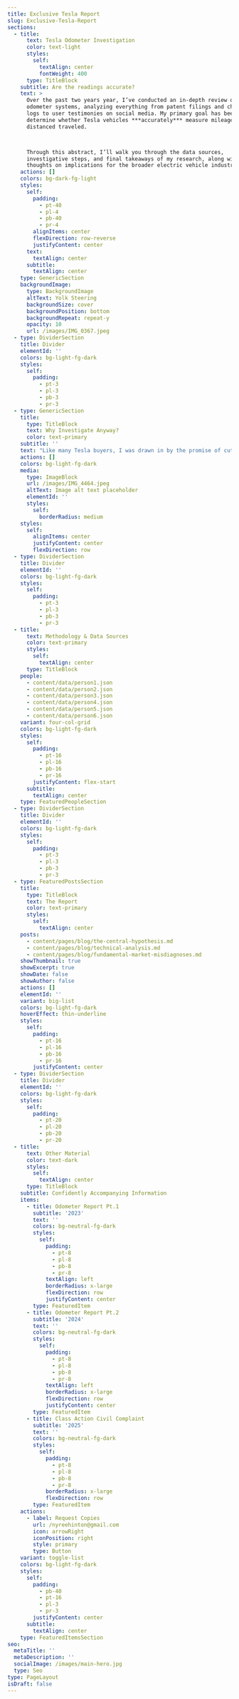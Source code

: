 ```yaml
---
title: Exclusive Tesla Report
slug: Exclusive-Tesla-Report
sections:
  - title:
      text: Tesla Odometer Investigation
      color: text-light
      styles:
        self:
          textAlign: center
          fontWeight: 400
      type: TitleBlock
    subtitle: Are the readings accurate?
    text: >
      Over the past two years year, I’ve conducted an in-depth review of Tesla’s
      odometer systems, analyzing everything from patent filings and charging
      logs to user testimonies on social media. My primary goal has been to
      determine whether Tesla vehicles ***accurately*** measure mileage, or
      distanced traveled. 



      Through this abstract, I’ll walk you through the data sources,
      investigative steps, and final takeaways of my research, along with my
      thoughts on implications for the broader electric vehicle industry.
    actions: []
    colors: bg-dark-fg-light
    styles:
      self:
        padding:
          - pt-40
          - pl-4
          - pb-40
          - pr-4
        alignItems: center
        flexDirection: row-reverse
        justifyContent: center
      text:
        textAlign: center
      subtitle:
        textAlign: center
    type: GenericSection
    backgroundImage:
      type: BackgroundImage
      altText: Yolk Steering
      backgroundSize: cover
      backgroundPosition: bottom
      backgroundRepeat: repeat-y
      opacity: 10
      url: /images/IMG_0367.jpeg
  - type: DividerSection
    title: Divider
    elementId: ''
    colors: bg-light-fg-dark
    styles:
      self:
        padding:
          - pt-3
          - pl-3
          - pb-3
          - pr-3
  - type: GenericSection
    title:
      type: TitleBlock
      text: Why Investigate Anyway?
      color: text-primary
    subtitle: ''
    text: "Like many Tesla buyers, I was drawn in by the promise of cutting-edge technology, efficiency, and long-term savings. I spent $60,000 on a used 2020 Tesla Model Y, expecting a reliable, high-performance vehicle. Instead, I found myself bringing it in for service at least once every month for the first 6-7 months. On top of that, I spent over $5,000 on tires, watching them wear out at an alarming rate. My preconceived notions about electric vehicles—lower maintenance, long-lasting components, and superior efficiency—were quickly turned upside down.\_\n\nThen I noticed something even stranger: the miles on my odometer were accumulating far too quickly. Given how often the car was either in service or unusable, I suspected something was off. But what really cemented my suspicion was my own driving history—I had previously owned a Chevy Camaro, a Mercedes, and another Camaro, and none of those vehicles had ever felt this *disconnected* from reality in terms of mileage, efficiency, or required maintenance. Something about the Tesla just felt… **off**.\n\nOnce Tesla refused to honor repairs after my warranty expired, I revisited the odometer issue and conducted a simple Google search, which led me to Reddit threads full of Tesla owners experiencing the same discrepancies. That moment sent me down the rabbit hole. **Given my extensive background in capital markets, fundamental equity research, data analytics, and shareholder governance, it was only natural to leverage those skills—not from the usual lens of institutional investing, but from one of consumer protection.** What began as a frustrating ownership experience quickly turned into a large-scale investigation into Tesla’s practices, uncovering something far more deceptive.\n"
    actions: []
    colors: bg-light-fg-dark
    media:
      type: ImageBlock
      url: /images/IMG_4464.jpeg
      altText: Image alt text placeholder
      elementId: ''
      styles:
        self:
          borderRadius: medium
    styles:
      self:
        alignItems: center
        justifyContent: center
        flexDirection: row
  - type: DividerSection
    title: Divider
    elementId: ''
    colors: bg-light-fg-dark
    styles:
      self:
        padding:
          - pt-3
          - pl-3
          - pb-3
          - pr-3
  - title:
      text: Methodology & Data Sources
      color: text-primary
      styles:
        self:
          textAlign: center
      type: TitleBlock
    people:
      - content/data/person1.json
      - content/data/person2.json
      - content/data/person3.json
      - content/data/person4.json
      - content/data/person5.json
      - content/data/person6.json
    variant: four-col-grid
    colors: bg-light-fg-dark
    styles:
      self:
        padding:
          - pt-16
          - pl-16
          - pb-16
          - pr-16
        justifyContent: flex-start
      subtitle:
        textAlign: center
    type: FeaturedPeopleSection
  - type: DividerSection
    title: Divider
    elementId: ''
    colors: bg-light-fg-dark
    styles:
      self:
        padding:
          - pt-3
          - pl-3
          - pb-3
          - pr-3
  - type: FeaturedPostsSection
    title:
      type: TitleBlock
      text: The Report
      color: text-primary
      styles:
        self:
          textAlign: center
    posts:
      - content/pages/blog/the-central-hypothesis.md
      - content/pages/blog/technical-analysis.md
      - content/pages/blog/fundamental-market-misdiagnoses.md
    showThumbnail: true
    showExcerpt: true
    showDate: false
    showAuthor: false
    actions: []
    elementId: ''
    variant: big-list
    colors: bg-light-fg-dark
    hoverEffect: thin-underline
    styles:
      self:
        padding:
          - pt-16
          - pl-16
          - pb-16
          - pr-16
        justifyContent: center
  - type: DividerSection
    title: Divider
    elementId: ''
    colors: bg-light-fg-dark
    styles:
      self:
        padding:
          - pt-20
          - pl-20
          - pb-20
          - pr-20
  - title:
      text: Other Material
      color: text-dark
      styles:
        self:
          textAlign: center
      type: TitleBlock
    subtitle: Confidently Accompanying Information
    items:
      - title: Odometer Report Pt.1
        subtitle: '2023'
        text: ''
        colors: bg-neutral-fg-dark
        styles:
          self:
            padding:
              - pt-8
              - pl-8
              - pb-8
              - pr-8
            textAlign: left
            borderRadius: x-large
            flexDirection: row
            justifyContent: center
        type: FeaturedItem
      - title: Odometer Report Pt.2
        subtitle: '2024'
        text: ''
        colors: bg-neutral-fg-dark
        styles:
          self:
            padding:
              - pt-8
              - pl-8
              - pb-8
              - pr-8
            textAlign: left
            borderRadius: x-large
            flexDirection: row
            justifyContent: center
        type: FeaturedItem
      - title: Class Action Civil Complaint
        subtitle: '2025'
        text: ''
        colors: bg-neutral-fg-dark
        styles:
          self:
            padding:
              - pt-8
              - pl-8
              - pb-8
              - pr-8
            borderRadius: x-large
            flexDirection: row
        type: FeaturedItem
    actions:
      - label: Request Copies
        url: /nyreehinton@gmail.com
        icon: arrowRight
        iconPosition: right
        style: primary
        type: Button
    variant: toggle-list
    colors: bg-light-fg-dark
    styles:
      self:
        padding:
          - pb-40
          - pt-16
          - pl-3
          - pr-3
        justifyContent: center
      subtitle:
        textAlign: center
    type: FeaturedItemsSection
seo:
  metaTitle: ''
  metaDescription: ''
  socialImage: /images/main-hero.jpg
  type: Seo
type: PageLayout
isDraft: false
---
```

